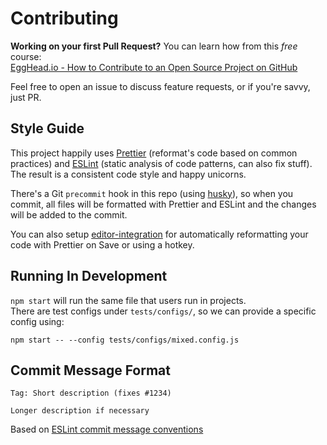 # Contributing

**Working on your first Pull Request?** You can learn how from this _free_ course:  
[EggHead.io - How to Contribute to an Open Source Project on GitHub](https://egghead.io/series/how-to-contribute-to-an-open-source-project-on-github)

Feel free to open an issue to discuss feature requests, or if you're savvy, just PR.

## Style Guide

This project happily uses [Prettier](https://github.com/prettier/prettier) (reformat's code based on common practices) and [ESLint](https://github.com/eslint/eslint) (static analysis of code patterns, can also fix stuff).  
The result is a consistent code style and happy unicorns.

There's a Git `precommit` hook in this repo (using [husky](https://github.com/typicode/husky)),
so when you commit, all files will be formatted with Prettier and ESLint and the changes will be added
to the commit.

You can also setup [editor-integration](https://github.com/prettier/prettier#editor-integration)
for automatically reformatting your code with Prettier on Save or using a hotkey.

## Running In Development

`npm start` will run the same file that users run in projects.  
There are test configs under `tests/configs/`, so we can provide a specific config using:

```
npm start -- --config tests/configs/mixed.config.js
```

## Commit Message Format

```
Tag: Short description (fixes #1234)

Longer description if necessary
```

Based on [ESLint commit message conventions](https://eslint.org/docs/developer-guide/contributing/pull-requests#step-2-make-your-changes)
